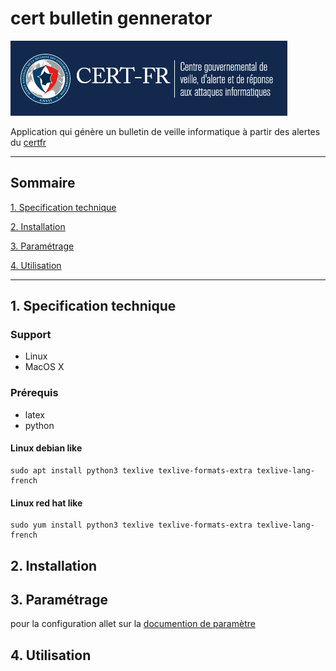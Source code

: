 # cert bulletin gennerator

![img certfr](./doc/img/certfr_full_logo.png)

Application qui génère un bulletin de veille informatique à partir des alertes du [certfr](https://www.cert.ssi.gouv.fr/alerte/)

---

## Sommaire

[1. Specification technique](#1-specification-technique)

[2. Installation](#2-installation)

[3. Paramétrage](#3-paramétrage)

[4. Utilisation](#4-utilisation)

---

## 1. Specification technique

### Support

- Linux
- MacOS X

### Prérequis

- latex
- python

#### Linux debian like

```
sudo apt install python3 texlive texlive-formats-extra texlive-lang-french
```
#### Linux red hat like
```
sudo yum install python3 texlive texlive-formats-extra texlive-lang-french
```

## 2. Installation

## 3. Paramétrage

pour la configuration allet sur la [documention de paramètre](./doc/setting.MD)

## 4. Utilisation
